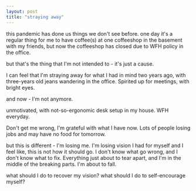 ```yaml
---
layout: post
title: "straying away"
--- 
```


this pandemic has done us things we don't see before. one day it's a regular thing for me to have coffee(s) at one coffeeshop in the basement with my friends, but now the coffeeshop has closed due to WFH policy in the office.

but that's the thing that I'm not intended to - it's just a cause.

I can feel that I'm straying away for what I had in mind two years ago, with three-years old jeans wandering in the office. Spirited up for meetings, with bright eyes.

and now - I'm not anymore.

unmotivated, with not-so-ergonomic desk setup in my house. WFH everyday.

Don't get me wrong, I'm grateful with what I have now. Lots of people losing jobs and may have no food for tomorrow.

but this is different - I'm losing me. I'm losing vision I had for myself and I feel like, this is not how it should go. I don't know what go wrong, and I don't know what to fix. Everything just about to tear apart, and I'm in the middle of the breaking parts. I'm about to fall.

what should I do to recover my vision? what should I do to self-encourage myself?